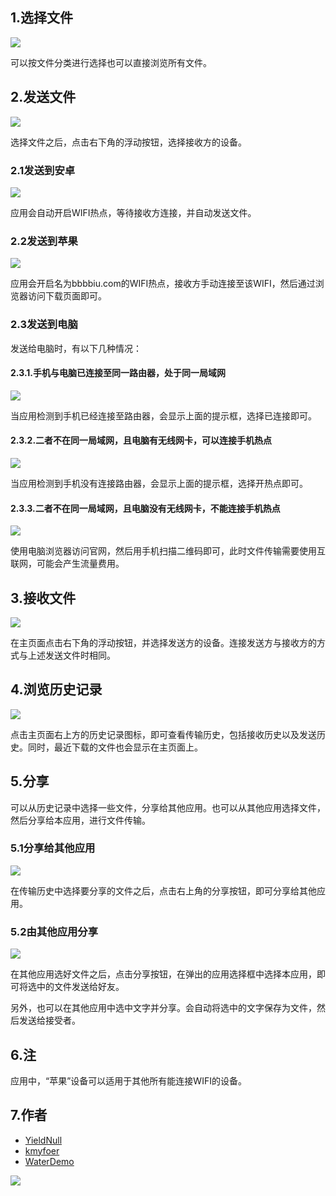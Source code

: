 ## 1.选择文件

![](app/src/main/assets/help/imgs/choose_file.png)

可以按文件分类进行选择也可以直接浏览所有文件。

## 2.发送文件

![](app/src/main/assets/help/imgs/send_file.png)

选择文件之后，点击右下角的浮动按钮，选择接收方的设备。

### 2.1发送到安卓

![](app/src/main/assets/help/imgs/send_android.png)

应用会自动开启WIFI热点，等待接收方连接，并自动发送文件。

### 2.2发送到苹果

![](app/src/main/assets/help/imgs/send_apple.png)

应用会开启名为bbbbiu.com的WIFI热点，接收方手动连接至该WIFI，然后通过浏览器访问下载页面即可。

### 2.3发送到电脑

发送给电脑时，有以下几种情况：

#### 2.3.1.手机与电脑已连接至同一路由器，处于同一局域网

![](app/src/main/assets/help/imgs/send_pc_router.png)

当应用检测到手机已经连接至路由器，会显示上面的提示框，选择已连接即可。

#### 2.3.2.二者不在同一局域网，且电脑有无线网卡，可以连接手机热点

![](app/src/main/assets/help/imgs/send_pc_ap.png)

当应用检测到手机没有连接路由器，会显示上面的提示框，选择开热点即可。

#### 2.3.3.二者不在同一局域网，且电脑没有无线网卡，不能连接手机热点

![](app/src/main/assets/help/imgs/send_pc_web.png)

使用电脑浏览器访问官网，然后用手机扫描二维码即可，此时文件传输需要使用互联网，可能会产生流量费用。

## 3.接收文件

![](app/src/main/assets/help/imgs/receive_file.png)

在主页面点击右下角的浮动按钮，并选择发送方的设备。连接发送方与接收方的方式与上述发送文件时相同。

## 4.浏览历史记录

![](app/src/main/assets/help/imgs/history.png)

点击主页面右上方的历史记录图标，即可查看传输历史，包括接收历史以及发送历史。同时，最近下载的文件也会显示在主页面上。

## 5.分享

可以从历史记录中选择一些文件，分享给其他应用。也可以从其他应用选择文件，然后分享给本应用，进行文件传输。

### 5.1分享给其他应用

![](app/src/main/assets/help/imgs/share_to.png)

在传输历史中选择要分享的文件之后，点击右上角的分享按钮，即可分享给其他应用。

### 5.2由其他应用分享

![](app/src/main/assets/help/imgs/share_from.png)

在其他应用选好文件之后，点击分享按钮，在弹出的应用选择框中选择本应用，即可将选中的文件发送给好友。

另外，也可以在其他应用中选中文字并分享。会自动将选中的文字保存为文件，然后发送给接受者。

## 6.注

应用中，“苹果”设备可以适用于其他所有能连接WIFI的设备。

## 7.作者

- [YieldNull](https://github.com/YieldNull)
- [kmyfoer](https://github.com/kmyfoer)
- [WaterDemo](https://github.com/WaterDemo)

[![](app/src/main/assets/help/imgs/github.png)](https://github.com/YieldNull/Biu)